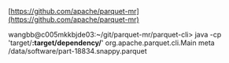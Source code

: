 [https://github.com/apache/parquet-mr](https://github.com/apache/parquet-mr)

wangbb@c005mkkbjde03:~/git/parquet-mr/parquet-cli> java -cp 'target/**:target/dependency/**' org.apache.parquet.cli.Main meta /data/software/part-18834.snappy.parquet